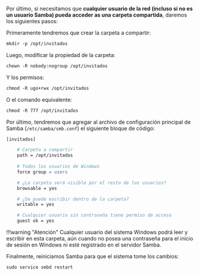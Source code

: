 Por último, si necesitamos que **cualquier usuario de la red (incluso si no es un usuario Samba) pueda acceder as una carpeta compartida**, daremos los siguientes pasos: 

Primeramente tendremos que crear la carpeta a compartir: 

```apache
mkdir -p /opt/invitados
```

Luego, modificar la propiedad de la carpeta: 
```apache
chown -R nobody:nogroup /opt/invitados
```

Y los permisos:  
```apache
chmod -R ugo+rwx /opt/invitados 
```
O el comando equivalente:

```apache
chmod -R 777 /opt/invitados 
```
Por último, tendremos que agregar al archivo de configuración principal de Samba (`/etc/samba/smb.conf`) el siguiente bloque de código: 

```apache
[invitados]

	# Carpeta a compartir
	path = /opt/invitados
	
	# Todos los usuarios de Windows
	force group = users

	# ¿La carpeta será visible por el resto de los usuarios?
	browsable = yes

	# ¿Se puede escribir dentro de la carpeta?
	writable = yes

	# Cualquier usuario sin contraseña tiene permiso de acceso
	guest ok = yes
```

!!!warning "Atención"
		Cualquier usuario del sistema Windows podrá leer y escribir en esta carpeta, aún cuando no posea una contraseña para el inicio de sesión en Windows ni esté registrado en el servidor Samba.  

Finalmente, reiniciamos Samba para que el sistema tome los cambios:

```apache
sudo service smbd restart
```
